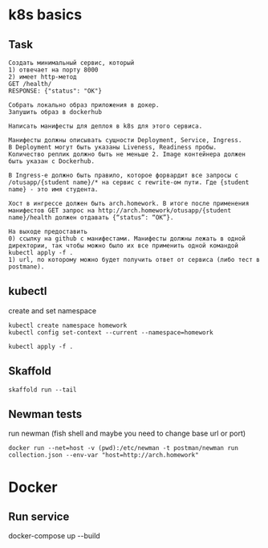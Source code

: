 # k8s basics

## Task

```
Создать минимальный сервис, который
1) отвечает на порту 8000
2) имеет http-метод
GET /health/
RESPONSE: {"status": "OK"}

Cобрать локально образ приложения в докер.
Запушить образ в dockerhub

Написать манифесты для деплоя в k8s для этого сервиса.

Манифесты должны описывать сущности Deployment, Service, Ingress.
В Deployment могут быть указаны Liveness, Readiness пробы.
Количество реплик должно быть не меньше 2. Image контейнера должен быть указан с Dockerhub.

В Ingress-е должно быть правило, которое форвардит все запросы с /otusapp/{student name}/* на сервис с rewrite-ом пути. Где {student name} - это имя студента.

Хост в ингрессе должен быть arch.homework. В итоге после применения манифестов GET запрос на http://arch.homework/otusapp/{student name}/health должен отдавать {“status”: “OK”}.

На выходе предоставить
0) ссылку на github c манифестами. Манифесты должны лежать в одной директории, так чтобы можно было их все применить одной командой kubectl apply -f .
1) url, по которому можно будет получить ответ от сервиса (либо тест в postmanе). 

```

## kubectl

create and set namespace

    kubectl create namespace homework
    kubectl config set-context --current --namespace=homework
    
    kubectl apply -f .

## Skaffold

    skaffold run --tail

## Newman tests

run newman (fish shell and maybe you need to change base url or port)

    docker run --net=host -v (pwd):/etc/newman -t postman/newman run collection.json --env-var "host=http://arch.homework"

# Docker

## Run service
docker-compose up --build
